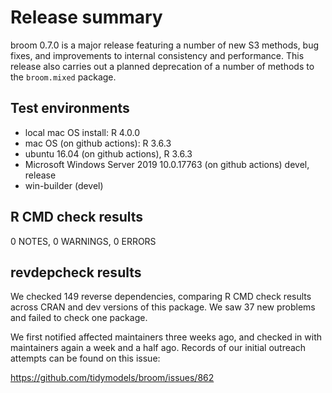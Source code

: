 # Release summary

broom 0.7.0 is a major release featuring a number of new S3 methods,
bug fixes, and improvements to internal consistency and performance.
This release also carries out a planned deprecation of a number of
methods to the `broom.mixed` package.

## Test environments

- local mac OS  install: R 4.0.0
- mac OS (on github actions): R 3.6.3
- ubuntu 16.04 (on github actions), R 3.6.3
- Microsoft Windows Server 2019 10.0.17763 (on github actions) devel, release
- win-builder (devel)

## R CMD check results

0 NOTES, 0 WARNINGS, 0 ERRORS

## revdepcheck results

We checked 149 reverse dependencies, comparing R CMD check results across 
CRAN and dev versions of this package. We saw 37 new problems and failed to 
check one package.

We first notified affected maintainers three weeks ago, and 
checked in with maintainers again a week and a half ago. Records
of our initial outreach attempts can be found on this issue:

https://github.com/tidymodels/broom/issues/862


